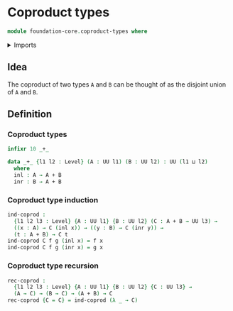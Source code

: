# Coproduct types

```agda
module foundation-core.coproduct-types where
```

<details><summary>Imports</summary>

```agda
open import foundation.universe-levels
```

</details>

## Idea

The coproduct of two types `A` and `B` can be thought of as the disjoint union
of `A` and `B`.

## Definition

### Coproduct types

```agda
infixr 10 _+_

data _+_ {l1 l2 : Level} (A : UU l1) (B : UU l2) : UU (l1 ⊔ l2)
  where
  inl : A → A + B
  inr : B → A + B
```

### Coproduct type induction

```agda
ind-coprod :
  {l1 l2 l3 : Level} {A : UU l1} {B : UU l2} (C : A + B → UU l3) →
  ((x : A) → C (inl x)) → ((y : B) → C (inr y)) →
  (t : A + B) → C t
ind-coprod C f g (inl x) = f x
ind-coprod C f g (inr x) = g x
```

### Coproduct type recursion

```agda
rec-coprod :
  {l1 l2 l3 : Level} {A : UU l1} {B : UU l2} {C : UU l3} →
  (A → C) → (B → C) → (A + B) → C
rec-coprod {C = C} = ind-coprod (λ _ → C)
```
